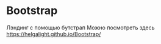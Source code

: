 # Bootstrap
Лэндинг с помощью бутстрап
Можно посмотреть здесь
 https://helgalight.github.io/Bootstrap/
